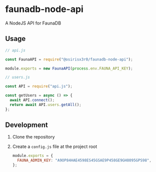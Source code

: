 # faunadb-node-api

A NodeJS API for FaunaDB

## Usage

```js
// api.js

const FaunaAPI = require("@osirisx3r0/faunadb-node-api");

module.exports = new FaunaAPI(process.env.FAUNA_API_KEY);
```

```js
// users.js

const API = require("api.js");

const getUsers = async () => {
  await API.connect();
  return await API.users.getAll();
};
```

## Development

1. Clone the repository
2. Create a `config.js` file at the project root

   ```js
   module.exports = {
     FAUNA_ADMIN_KEY: "A9OP84HAE4598ES45GSAE9P458GE9GH8095GPS98",
   };
   ```
